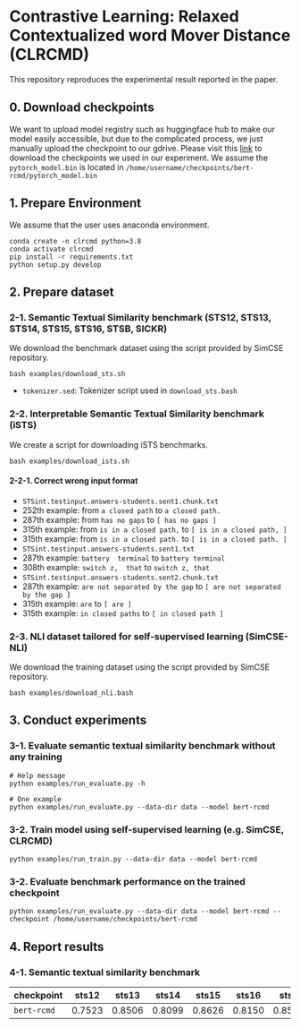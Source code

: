 Contrastive Learning: Relaxed Contextualized word Mover Distance (CLRCMD)
==================

This repository reproduces the experimental result reported in the paper.

## 0. Download checkpoints
We want to upload model registry such as huggingface hub to make our model easily accessible, but due to the complicated process, we just manually upload the checkpoint to our gdrive.
Please visit this [link](https://drive.google.com/drive/folders/1q-a7z2Xy09dThp3FtCVdH2GprcEykgaa?usp=sharing) to download the checkpoints we used in our experiment.
We assume the `pytorch_model.bin` is located in `/home/username/checkpoints/bert-rcmd/pytorch_model.bin`

## 1. Prepare Environment
We assume that the user uses anaconda environment.
```
conda create -n clrcmd python=3.8
conda activate clrcmd
pip install -r requirements.txt
python setup.py develop
```

## 2. Prepare dataset

### 2-1. Semantic Textual Similarity benchmark (STS12, STS13, STS14, STS15, STS16, STSB, SICKR)
We download the benchmark dataset using the script provided by SimCSE repository.  
```
bash examples/download_sts.sh
```
* `tokenizer.sed`: Tokenizer script used in `download_sts.bash`

### 2-2. Interpretable Semantic Textual Similarity benchmark (iSTS)
We create a script for downloading iSTS benchmarks.
```
bash examples/download_ists.sh
```

#### 2-2-1. Correct wrong input format
* `STSint.testinput.answers-students.sent1.chunk.txt`
 * 252th example: from `a closed path` to `a closed path.`
 * 287th example: from `has no gaps` to `[ has no gaps ]`
 * 315th example: from `is in a closed path,` to `[ is in a closed path, ]`
 * 315th example: from `is in a closed path.` to `[ is in a closed path. ]`
* `STSint.testinput.answers-students.sent1.txt`
 * 287th example: `battery  terminal` to `battery terminal`
 * 308th example: `switch z,  that` to `switch z, that`
* `STSint.testinput.answers-students.sent2.chunk.txt`
 * 287th example: `are not separated by the gap` to `[ are not separated by the gap ]`
 * 315th example: `are` to `[ are ]`
 * 315th example: `in closed paths` to `[ in closed path ]`

### 2-3. NLI dataset tailored for self-supervised learning (SimCSE-NLI)
We download the training dataset using the script provided by SimCSE repository.
```
bash examples/download_nli.bash
```

## 3. Conduct experiments

### 3-1. Evaluate semantic textual similarity benchmark without any training
```
# Help message
python examples/run_evaluate.py -h

# One example
python examples/run_evaluate.py --data-dir data --model bert-rcmd
```

### 3-2. Train model using self-supervised learning (e.g. SimCSE, CLRCMD)
```
python examples/run_train.py --data-dir data --model bert-rcmd
```

### 3-2. Evaluate benchmark performance on the trained checkpoint
```
python examples/run_evaluate.py --data-dir data --model bert-rcmd --checkpoint /home/username/checkpoints/bert-rcmd
```

## 4. Report results

### 4-1. Semantic textual similarity benchmark
|checkpoint|sts12|sts13|sts14|sts15|sts16|stsb|sickr|avg|
|----------|-----|-----|-----|-----|-----|----|-----|---|
|`bert-rcmd`|0.7523|0.8506|0.8099|0.8626|0.8150|0.8521|0.8049|0.8211|
